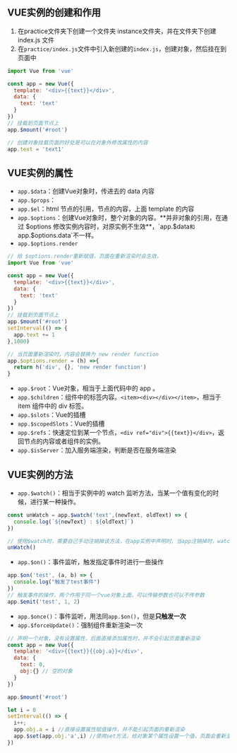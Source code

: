 ## VUE实例的创建和作用

1. 在practice文件夹下创建一个文件夹 instance文件夹，并在文件夹下创建 index.js 文件
2. 在`practice/index.js`文件中引入新创建的`index.js`，创建对象，然后挂在到页面中

```javascript
import Vue from 'vue'

const app = new Vue({
  template: '<div>{{text}}</div>',
  data: {
    text: 'text'
  }
})
// 挂载到页面节点上
app.$mount('#root')

// 创建对象挂载页面的好处是可以在对象外修改属性的内容
app.text = 'text1'
```

## VUE实例的属性

+ `app.$data`：创建Vue对象时，传进去的 data 内容
+ `app.$props`：
+ `app.$el`：html 节点的引用，节点的内容，上面 template 的内容
+ `app.$options`：创建Vue对象时，整个对象的内容。**并非对象的引用，在通过 $options 修改实例内容时，对原实例不生效**，`app.$data`和`app.$options.data`不一样。
+ `app.$options.render`

```javascript
// 给 $options.render重新赋值，页面在重新渲染时会生效。
import Vue from 'vue'

const app = new Vue({
  template: '<div>{{text}}</div>',
  data: {
    text: 'text'
  }
})
// 挂载到页面节点上
app.$mount('#root')
setInterval(() => {
  app.text += 1
},1000)

// 当页面重新渲染时，内容会替换为 new render function
app.$options.render = (h) =>{
  return h('div', {}, 'new render function')
}
```

+ `app.$root`：Vue对象，相当于上面代码中的 app 。
+ `app.$children`：组件中的标签内容。`<item><div></div></item>`，相当于 item 组件中的 div 标签。
+ `app.$slots`：Vue的插槽
+ `app.$scopedSlots`：Vue的插槽
+ `app.$refs`：快速定位到某一个节点，`<div ref="div">{{text}}</div>`，返回节点的内容或者组件的实例。
+ `app.$isServer`：加入服务端渲染，判断是否在服务端渲染

## VUE实例的方法

+ `app.$watch()`：相当于实例中的 watch 监听方法，当某一个值有变化的时候，进行某一种操作。

```javascript
const unWatch = app.$watch('text',(newText, oldText) => {
  console.log(`${newText} : ${oldText}`)
})

// 使用$watch时，需要自己手动注销掉该方法，在app实例中声明时，当app注销掉时，watch方法会自动注销掉。
unWatch()
```

+ `app.$on()`：事件监听，触发指定事件时进行一些操作

```javascript
app.$on('test', (a, b) => {
  console.log("触发了test事件")
})
// 触发事件的操作，两个作用于同一个vue对象上面，可以传输参数也可以不传参数
app.$emit('test', 1, 2)
```

+ `app.$once()`：事件监听，用法同`app.$on()`，但是**只触发一次**
+ `app.$forceUpdate()`：强制组件重新渲染一次

```javascript
// 声明一个对象，没有设置属性，后面直接添加属性时，并不会引起页面重新渲染
const app = new Vue({
  template: '<div>{{text}}{{obj.a}}</div>',
  data: {
    text: 0,
    obj:{} // 空的对象
  }
})

app.$mount('#root')

let i = 0
setInterval(() => {
  i++;
  app.obj.a = i //直接设置属性赋值操作，并不能引起页面的重新渲染
  app.$set(app.obj.'a',i) //使用set方法，给对象某个属性设置一个值，页面会重新渲染，对应的还有 $delete 方法
})
```

